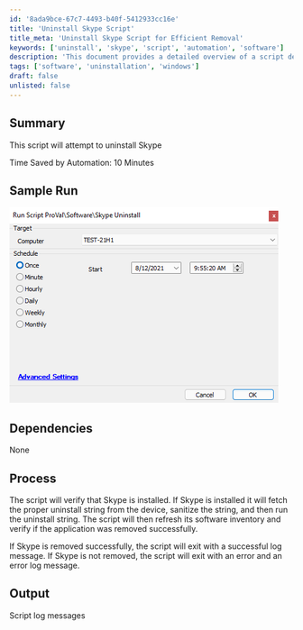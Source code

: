 ```yaml
---
id: '8ada9bce-67c7-4493-b40f-5412933cc16e'
title: 'Uninstall Skype Script'
title_meta: 'Uninstall Skype Script for Efficient Removal'
keywords: ['uninstall', 'skype', 'script', 'automation', 'software']
description: 'This document provides a detailed overview of a script designed to uninstall Skype from devices. It outlines the process, dependencies, and expected outcomes, ensuring users can efficiently remove the application while saving time through automation.'
tags: ['software', 'uninstallation', 'windows']
draft: false
unlisted: false
---
```

## Summary

This script will attempt to uninstall Skype

Time Saved by Automation: 10 Minutes

## Sample Run

![Sample Run](../../../static/img/Skype-Uninstall/image_1.png)

## Dependencies

None

## Process

The script will verify that Skype is installed. If Skype is installed it will fetch the proper uninstall string from the device, sanitize the string, and then run the uninstall string. The script will then refresh its software inventory and verify if the application was removed successfully. 

If Skype is removed successfully, the script will exit with a successful log message. If Skype is not removed, the script will exit with an error and an error log message.

## Output

Script log messages







